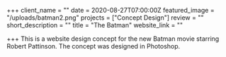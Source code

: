 +++
client_name = ""
date = 2020-08-27T07:00:00Z
featured_image = "/uploads/batman2.png"
projects = ["Concept Design"]
review = ""
short_description = ""
title = "The Batman"
website_link = ""

+++
This is a website design concept for the new Batman movie starring Robert Pattinson. The concept was designed in Photoshop.